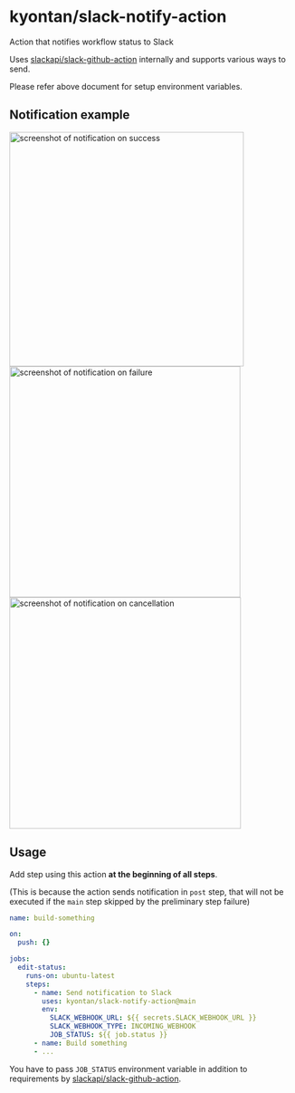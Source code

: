 # kyontan/slack-notify-action

Action that notifies workflow status to Slack

Uses [slackapi/slack-github-action](https://github.com/slackapi/slack-github-action) internally and supports various ways to send.

Please refer above document for setup environment variables.

## Notification example

<img width="414" alt="screenshot of notification on success" src="https://user-images.githubusercontent.com/802339/158076042-00beaccd-db9c-4b6f-94dc-e5a039d0ffe3.png">

<img width="408" alt="screenshot of notification on failure" src="https://user-images.githubusercontent.com/802339/158076040-2bf3fa4d-0680-4006-867b-cb83f877a532.png">

<img width="409" alt="screenshot of notification on cancellation" src="https://user-images.githubusercontent.com/802339/158076129-e2a2cba3-39ba-4247-8a07-ce11a9811d53.png">

## Usage

Add step using this action **at the beginning of all steps**.

(This is because the action sends notification in `post` step, that will not be executed if the `main` step skipped by the preliminary step failure)

```yaml
name: build-something

on:
  push: {}

jobs:
  edit-status:
    runs-on: ubuntu-latest
    steps:
      - name: Send notification to Slack
        uses: kyontan/slack-notify-action@main
        env:
          SLACK_WEBHOOK_URL: ${{ secrets.SLACK_WEBHOOK_URL }}
          SLACK_WEBHOOK_TYPE: INCOMING_WEBHOOK
          JOB_STATUS: ${{ job.status }}
      - name: Build something
      - ...
```

You have to pass `JOB_STATUS` environment variable in addition to requirements by [slackapi/slack-github-action](https://github.com/slackapi/slack-github-action).
